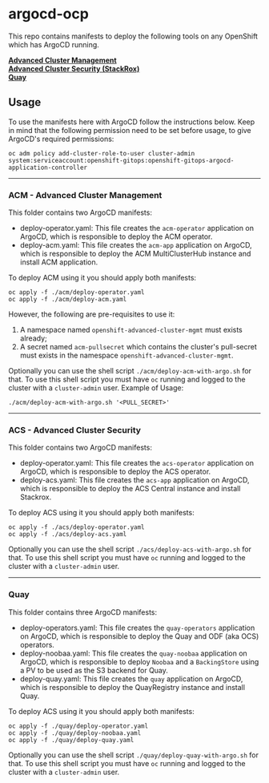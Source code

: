 # argocd-ocp

This repo contains manifests to deploy the following tools on any OpenShift which has ArgoCD running.

**[Advanced Cluster Management](#acm---advanced-cluster-management)**<br>
**[Advanced Cluster Security (StackRox)](#acs---advanced-cluster-security)**<br>
**[Quay](#quay)**<br>

## Usage

To use the manifests here with ArgoCD follow the instructions below. Keep in mind that the following permission need to be set before usage, to give ArgoCD's required permissions:

```
oc adm policy add-cluster-role-to-user cluster-admin system:serviceaccount:openshift-gitops:openshift-gitops-argocd-application-controller
```

----

### ACM - Advanced Cluster Management

This folder contains two ArgoCD manifests:
- deploy-operator.yaml: This file creates the `acm-operator` application on ArgoCD, which is responsible to deploy the ACM operator.
- deploy-acm.yaml: This file creates the `acm-app` application on ArgoCD, which is responsible to deploy the ACM MultiClusterHub instance and install ACM application.

To deploy ACM using it you should apply both manifests:

```
oc apply -f ./acm/deploy-operator.yaml
oc apply -f ./acm/deploy-acm.yaml
```

However, the following are pre-requisites to use it:
1. A namespace named `openshift-advanced-cluster-mgmt` must exists already;
2. A secret named `acm-pullsecret` which contains the cluster's pull-secret must exists in the namespace `openshift-advanced-cluster-mgmt`.

Optionally you can use the shell script `./acm/deploy-acm-with-argo.sh` for that. To use this shell script you must have `oc` running and logged to the cluster with a `cluster-admin` user. Example of Usage:

```
./acm/deploy-acm-with-argo.sh '<PULL_SECRET>'
```

----

### ACS - Advanced Cluster Security

This folder contains two ArgoCD manifests:
- deploy-operator.yaml: This file creates the `acs-operator` application on ArgoCD, which is responsible to deploy the ACS operator.
- deploy-acs.yaml: This file creates the `acs-app` application on ArgoCD, which is responsible to deploy the ACS Central instance and install Stackrox.

To deploy ACS using it you should apply both manifests:

```
oc apply -f ./acs/deploy-operator.yaml
oc apply -f ./acs/deploy-acs.yaml
```

Optionally you can use the shell script `./acs/deploy-acs-with-argo.sh` for that. To use this shell script you must have `oc` running and logged to the cluster with a `cluster-admin` user.

----

### Quay

This folder contains three ArgoCD manifests:
- deploy-operators.yaml: This file creates the `quay-operators` application on ArgoCD, which is responsible to deploy the Quay and ODF (aka OCS) operators.
- deploy-noobaa.yaml: This file creates the `quay-noobaa` application on ArgoCD, which is responsible to deploy `Noobaa` and a `BackingStore` using a PV to be used as the S3 backend for Quay.
- deploy-quay.yaml: This file creates the `quay` application on ArgoCD, which is responsible to deploy the QuayRegistry instance and install Quay.

To deploy ACS using it you should apply both manifests:

```
oc apply -f ./quay/deploy-operator.yaml
oc apply -f ./quay/deploy-noobaa.yaml
oc apply -f ./quay/deploy-quay.yaml
```

Optionally you can use the shell script `./quay/deploy-quay-with-argo.sh` for that. To use this shell script you must have `oc` running and logged to the cluster with a `cluster-admin` user.
